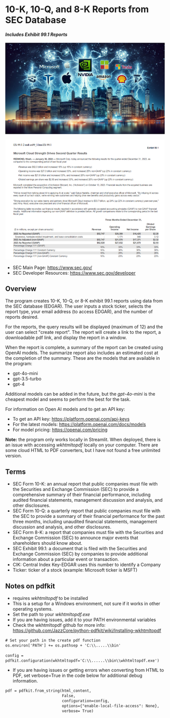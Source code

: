 # 10-K, 10-Q, and 8-K Reports from SEC Database
#### _Includes Exhibit 99.1 Reports_
![alt-text](ws2.jpeg "Wall Street") 

![alt-text](msft8k.png "8-K Press Release")

- SEC Main Page: https://www.sec.gov/
- SEC Developer Resources: https://www.sec.gov/developer

## Overview
The program creates 10-K, 10-Q, or 8-K exhibit 99.1 reports using data from the SEC database (EDGAR). The user 
inputs a stock ticker, selects the report type, your email address (to access EDGAR), and the number of reports desired.  

For the reports, the query results will be displayed (maximum of 12) and the user can select "create report".  The
report will create a link to the report, a downloadable pdf link, and display the report in a window. 

When the report is complete, a summary of the report can be created using OpenAI models.  The summarize report also
includes an estimated cost at the completion of the summary.  These are the models that are available in the program:
* gpt-4o-mini
* gpt-3.5-turbo
* gpt-4

Additional models can be added in the future, but the _gpt-4o-mini_ is the cheapest model and seems to perform the best
for the task.  

For information on Open AI models and to get an API key:
- To get an API key: https://platform.openai.com/api-keys
- For the latest models: https://platform.openai.com/docs/models
- For model pricing: https://openai.com/pricing

**Note:** the program only works locally in Streamlit.  When deployed, there is an issue with accessing _wkhtmltopdf_
locally on your computer.  There are some cloud HTML to PDF converters, but I have not found a free unlimited version. 

## Terms
* SEC Form 10-K: an annual report that public companies must file with the Securities and Exchange Commission (SEC) 
to provide a comprehensive summary of their financial performance, including audited financial statements, management 
discussion and analysis, and other disclosures.
* SEC Form 10-Q: a quarterly report that public companies must file with the SEC to provide a summary of their financial 
performance for the past three months, including unaudited financial statements, management discussion and analysis, 
and other disclosures.
* SEC Form 8-K: a report that companies must file with the Securities and Exchange Commission (SEC) to announce major 
events that shareholders should know about.
* SEC Exhibit 99.1: a document that is filed with the Securities and Exchange Commission (SEC) by companies to provide 
additional information about a particular event or transaction.
* CIK: Central Index Key-EDGAR uses this number to identify a Company 
* Ticker: ticker of a stock (example: Microsoft ticker is MSFT)

## Notes on pdfkit
* requires _wkhtmltopdf_ to be installed 
* This is a setup for a Windows environment, not sure if it works in other operating systems.
* Set the path to your _wkhtmltopdf.exe_
* If you are having issues, add it to your PATH environmental variables
* Check the wkhtmltopdf github for more info: https://github.com/JazzCore/python-pdfkit/wiki/Installing-wkhtmltopdf
```
# Set your path in the create pdf function
os.environ['PATH'] += os.pathsep + 'C:\\.....\\bin'

config = pdfkit.configuration(wkhtmltopdf='C:\\......\\bin\\wkhtmltopdf.exe')
```
* If you are having issues or getting errors when converting from HTML to PDF, set verbose=True in the code below for 
additional debug information.   
```
pdf = pdfkit.from_string(html_content,
                         False, 
                         configuration=config, 
                         options={"enable-local-file-access": None},
                         verbose= True)
```